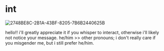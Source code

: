 # int
![2748BE8C-2B1A-43BF-8205-7B6B2440625B](https://github.com/user-attachments/assets/ad60e9ec-34cd-4bae-8cdd-3a14d4f2784a)

hello!! i'll greatly appreciate it if you whisper to interact, otherwise i'll likely not notice your message. 
he/him >> other pronouns; i don't really care if you misgender me, but i still prefer he/him. 
